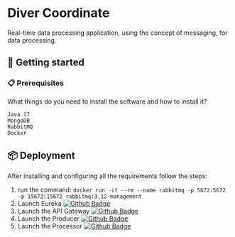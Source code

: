 # Diver Coordinate

Real-time data processing application, using the concept of messaging, for data processing.

## 🚀 Getting started

### 📋 Prerequisites

What things do you need to install the software and how to install it?

```
Java 17
MongoDB
RabbitMQ
Docker
```

## 📦 Deployment

After installing and configuring all the requirements follow the steps:

1. run the command: ```docker run -it --rm --name rabbitmq -p 5672:5672 -p 15672:15672 rabbitmq:3.12-management```
2. Launch Eureka [![Github Badge](https://img.shields.io/badge/-Github-000?style=flat-square&logo=Github&logoColor=white&link=https://github.com/fagnerpsantos)](https://github.com/flaviusalmeida/driver-coordinate-eureka)
3. Launch the API Gateway [![Github Badge](https://img.shields.io/badge/-Github-000?style=flat-square&logo=Github&logoColor=white&link=https://github.com/fagnerpsantos)](https://github.com/flaviusalmeida/driver-coordinate-gateway)
4. Launch the Producer [![Github Badge](https://img.shields.io/badge/-Github-000?style=flat-square&logo=Github&logoColor=white&link=https://github.com/fagnerpsantos)](https://github.com/flaviusalmeida/driver-coordinate-producer)
5. Launch the Processor [![Github Badge](https://img.shields.io/badge/-Github-000?style=flat-square&logo=Github&logoColor=white&link=https://github.com/fagnerpsantos)](https://github.com/flaviusalmeida/driver-coordinate-processor)
